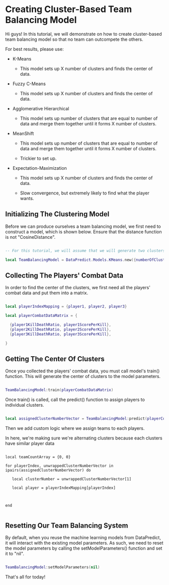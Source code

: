 # Creating Cluster-Based Team Balancing Model

Hi guys! In this tutorial, we will demonstrate on how to create cluster-based team balancing model so that no team can outcompete the others.

For best results, please use:

* K-Means

  * This model sets up X number of clusters and finds the center of data.

* Fuzzy C-Means

  * This model sets up X number of clusters and finds the center of data.

* Agglomerative Hierarchical

  * This model sets up number of clusters that are equal to number of data and merge them together until it forms X number of clusters.

* MeanShift

  * This model sets up number of clusters that are equal to number of data and merge them together until it forms X number of clusters.
 
  * Trickier to set up.

* Expectation-Maximization

  * This model sets up X number of clusters and finds the center of data.
 
  * Slow convergence, but extremely likely to find what the player wants.

## Initializing The Clustering Model

Before we can produce ourselves a team balancing model, we first need to construct a model, which is shown below. Ensure that the distance function is not "CosineDistance".

```lua

-- For this tutorial, we will assume that we will generate two clusters that have similar player data.

local TeamBalancingModel = DataPredict.Models.KMeans.new({numberOfClusters = 2, distanceFunction = "Euclidean"}) 

```

## Collecting The Players' Combat Data

In order to find the center of the clusters, we first need all the players' combat data and put them into a matrix.

```lua

local playerIndexMapping = {player1, player2, player3}

local playerCombatDataMatrix = {

  {player1KillDeathRatio, player1ScorePerKill},
  {player2KillDeathRatio, player2ScorePerKill},
  {player3KillDeathRatio, player3ScorePerKill},

}

```

## Getting The Center Of Clusters

Once you collected the players' combat data, you must call model's train() function. This will generate the center of clusters to the model parameters.

```lua

TeamBalancingModel:train(playerCombatDataMatrix)

```

Once train() is called, call the predict() function to assign players to individual clusters.

```lua

local assignedClusterNumberVector = TeamBalancingModel:predict(playerCombatDataMatrix)

```

Then we add custom logic where we assign teams to each players. 

In here, we're making sure we're alternating clusters because each clusters have similar player data

```

local teamCountArray = {0, 0}

for playerIndex, unwrappedClusterNumberVector in ipairs(assignedClusterNumberVector) do

   local clusterNumber = unwrappedClusterNumberVector[1]

   local player = playerIndexMapping[playerIndex]

  

end


```


## Resetting Our Team Balancing System

By default, when you reuse the machine learning models from DataPredict, it will interact with the existing model parameters. As such, we need to reset the model parameters by calling the setModelParameters() function and set it to "nil".

```lua

TeamBalancingModel:setModelParameters(nil)

```

That's all for today!
